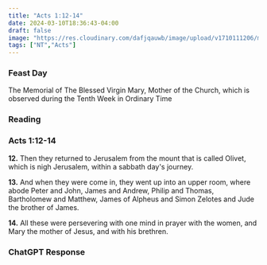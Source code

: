 ```yaml
---
title: "Acts 1:12-14"
date: 2024-03-10T18:36:43-04:00
draft: false
image: "https://res.cloudinary.com/dafjqauwb/image/upload/v1710111206/matt419/Acts/1_12-14_kqqk0u.webps"
tags: ["NT","Acts"]
---
```


### Feast Day
The Memorial of The Blessed Virgin Mary, Mother of the Church, which is observed during the Tenth Week in Ordinary Time


### Reading
### Acts 1:12-14

**12.** Then they returned to Jerusalem from the mount that is called Olivet, which is nigh Jerusalem, within a sabbath day's journey.

**13.** And when they were come in, they went up into an upper room, where abode Peter and John, James and Andrew, Philip and Thomas, Bartholomew and Matthew, James of Alpheus and Simon Zelotes and Jude the brother of James.

**14.** All these were persevering with one mind in prayer with the women, and Mary the mother of Jesus, and with his brethren.


### ChatGPT Response
